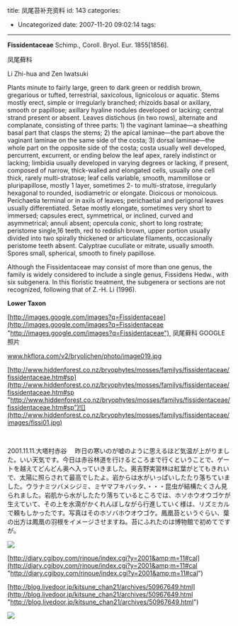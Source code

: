 title: 凤尾苔补充资料
id: 143
categories:
  - Uncategorized
date: 2007-11-20 09:02:14
tags:
---

<div id="msgcns!9697D6160EFEBC17!1552" class="bvMsg">

**Fissidentaceae** Schimp., Coroll. Bryol. Eur. 1855[1856].  <p>凤尾藓科  <p>Li Zhi-hua and Zen Iwatsuki  <p>Plants minute to fairly large, green to dark green or reddish brown, gregarious or tufted, terrestrial, saxicolous, lignicolous or aquatic. Stems mostly erect, simple or irregularly branched; rhizoids basal or axillary, smooth or papillose; axillary hyaline nodules developed or lacking; central strand present or absent. Leaves distichous (in two rows), alternate and complanate, consisting of three parts: 1) the vaginant laminae—a sheathing basal part that clasps the stems; 2) the apical laminae—the part above the vaginant laminae on the same side of the costa; 3) dorsal laminae—the whole part on the opposite side of the costa; costa usually well developed, percurrent, excurrent, or ending below the leaf apex, rarely indistinct or lacking; limbidia usually developed in varying degrees or lacking, if present, composed of narrow, thick-walled and elongated cells, usually one cell thick, rarely multi-stratose; leaf cells variable, smooth, mammillose or pluripapillose, mostly 1 layer, sometimes 2- to multi-stratose, irregularly hexagonal to rounded, isodiametric or elongate. Dioicous or monoicous. Perichaetia terminal or in axils of leaves; perichaetial and perigonal leaves usually differentiated. Setae mostly elongate, sometimes very short to immersed; capsules erect, symmetrical, or inclined, curved and asymmetrical; annuli absent; opercula conic, short to long rostrate; peristome single,16 teeth, red to reddish brown, upper portion usually divided into two spirally thickened or articulate filaments, occasionally peristome teeth absent. Calyptrae cucullate or mitrate, usually smooth. Spores small, spherical, smooth to finely papillose. <p>Although the Fissidentaceae may consist of more than one genus, the family is widely considered to include a single genus, Fissidens Hedw., with six subgenera. In this floristic treatment, the subgenera or sections are not recognized, following that of Z.-H. Li (1996). <p>**Lower Taxon** <p>[http://images.google.com/images?q=Fissidentaceae](http://images.google.com/images?q=Fissidentaceae "http://images.google.com/images?q=Fissidentaceae")  凤尾藓科 GOOGLE 照片 <p>www.hkflora.com/v2/bryolichen/photo/image019.jpg <p>[http://www.hiddenforest.co.nz/bryophytes/mosses/familys/fissidentaceae/fissidentaceae.htm#sp](http://www.hiddenforest.co.nz/bryophytes/mosses/familys/fissidentaceae/fissidentaceae.htm#sp "http://www.hiddenforest.co.nz/bryophytes/mosses/familys/fissidentaceae/fissidentaceae.htm#sp")![](http://www.hiddenforest.co.nz/bryophytes/mosses/familys/fissidentaceae/images/fissi01.jpg)  <p>  <p>2001.11.11.大塔村赤谷
　昨日の寒いのが嘘のように思えるほど気温が上がりました。いい天気です。今日は赤谷林道を行けるところまで行くということで、ゲートを越えてどんどん奥へ入っていきました。奥吉野実習林は紅葉がとてもきれいで、太陽に照らされて最高でしたよ。岩からは水がいっぱいしたたり落ちていました。ウラナミツバメシジミ、ミヤマフキバッタ、・・・昆虫が結構たくさん見られました。岩肌から水がしたたり落ちているところでは、ホソホウオウゴケが生えていて、その上を水滴がかくれんぼしながら行進していく様は、リズミカルで頼もしかったです。写真はそのホソバホウオウゴケ。鳳凰苔というぐらい、葉の出方は鳳凰の羽根をイメージさせますね。苔にふれたのは博物館で初めてですが。 <p>![](http://diary.cgiboy.com/rinoue/2001,11/100558179520632.jpg) <p>[http://diary.cgiboy.com/rinoue/index.cgi?y=2001&amp;m=11#cal](http://diary.cgiboy.com/rinoue/index.cgi?y=2001&amp;m=11#cal "http://diary.cgiboy.com/rinoue/index.cgi?y=2001&amp;m=11#cal")

[http://blog.livedoor.jp/kitsune_chan21/archives/50967649.html](http://blog.livedoor.jp/kitsune_chan21/archives/50967649.html "http://blog.livedoor.jp/kitsune_chan21/archives/50967649.html")

![](http://image.blog.livedoor.jp/kitsune_chan21/imgs/a/a/aad8800a.JPG)
</div>